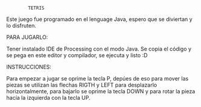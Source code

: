             TETRIS

Este juego fue programado en el lenguage Java, espero que se diviertan y lo disfruten.

PARA JUGARLO:

Tener instalado IDE de Processing con el modo Java. Se copia el código y se pega en este editor
y compilador, se ejecuta y listo :D

INSTRUCCIONES:

Para empezar a jugar se oprime la tecla P, depúes de eso para mover las piezas se utilizan las
flechas RIGTH y LEFT para desplazarlo horizontalmente, para bajarlo se oprime la tecla DOWN y 
para rotar la pieza hacía la izquierda con la tecla UP.


